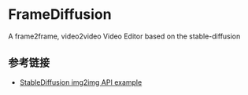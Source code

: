# FrameDiffusion

A frame2frame, video2video Video Editor based on the stable-diffusion

## 参考链接

* [StableDiffusion img2img API example](https://gist.github.com/w-e-w/0f37c04c18e14e4ee1482df5c4eb9f53)